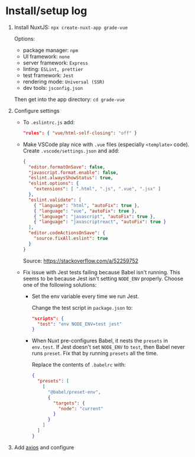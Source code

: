 # Install/setup log

1. Install NuxtJS: `npx create-nuxt-app grade-vue`

    Options:
    * package manager: `npm`
    * UI framework: `none`
    * server framework: `Express`
    * linting: `ESLint, prettier`
    * test framework: `Jest`
    * rendering mode: `Universal (SSR)`
    * dev tools: `jsconfig.json`

    Then get into the app directory: `cd grade-vue`
2. Configure settings
    * To `.eslintrc.js` add:

      ```json
      "rules": { "vue/html-self-closing": "off" }
      ```

    * Make VSCode play nice with `.vue` files (especially `<template>` code). Create `.vscode/settings.json` and add:

      ```json
      {
        "editor.formatOnSave": false,
        "javascript.format.enable": false,
        "eslint.alwaysShowStatus": true,
        "eslint.options": {
          "extensions": [ ".html", ".js", ".vue", ".jsx" ]
        },
        "eslint.validate": [
          { "language": "html", "autoFix": true },
          { "language": "vue", "autoFix": true },
          { "language": "javascript", "autoFix": true },
          { "language": "javascriptreact", "autoFix": true }
        ],
        "editor.codeActionsOnSave": {
          "source.fixAll.eslint": true
        }
      }
      ```

      Source: https://stackoverflow.com/a/52259752

    * Fix issue with Jest tests failing because Babel isn't running. This seems to be because Jest isn't setting `NODE_ENV` properly. Choose one of the following solutions: 
        * Set the env variable every time we run Jest. 

          Change the test script in `package.json` to:

          ```json
          "scripts": {
            "test": "env NODE_ENV=test jest"
          }
          ```

        * When Nuxt pre-configures Babel, it nests the `presets` in `env.test`. If Jest doesn't set `NODE_ENV` to `test`, then Babel never runs `preset`. Fix that by running `presets` all the time. 

          Replace the contents of `.babelrc` with:

          ```json
          {
            "presets": [
              [
                "@babel/preset-env",
                {
                  "targets": {
                    "node": "current"
                  }
                }
              ]
            ]
          }
          ```

3. Add [axios](https://github.com/axios/axios) and configure
